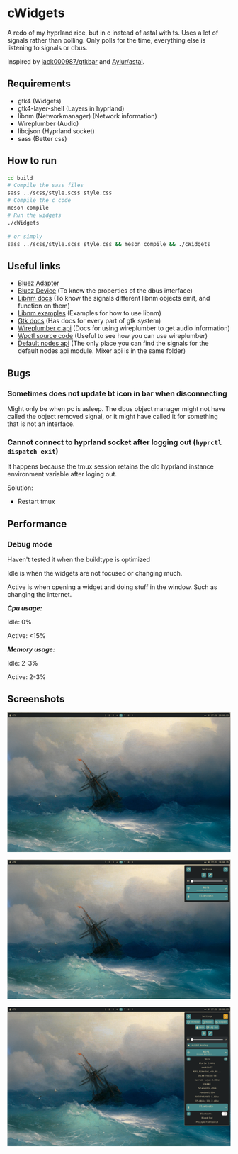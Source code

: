 # cWidgets

A redo of my hyprland rice, but in c instead of astal with ts.
Uses a lot of signals rather than polling.
Only polls for the time, everything else is listening to signals or dbus.

Inspired by [jack000987/gtkbar](https://github.com/jack000987/gtkbar) and [Aylur/astal](https://github.com/Aylur/astal).

## Requirements

- gtk4 (Widgets)
- gtk4-layer-shell (Layers in hyprland)
- libnm (Networkmanager) (Network information)
- Wireplumber (Audio)
- libcjson (Hyprland socket)
- sass (Better css)

## How to run

```sh
cd build
# Compile the sass files
sass ../scss/style.scss style.css
# Compile the c code
meson compile
# Run the widgets
./cWidgets
```

```sh
# or simply
sass ../scss/style.scss style.css && meson compile && ./cWidgets
```

## Useful links

- [Bluez Adapter](https://git.kernel.org/pub/scm/bluetooth/bluez.git/tree/doc/org.bluez.Adapter.rst)
- [Bluez Device](https://git.kernel.org/pub/scm/bluetooth/bluez.git/tree/doc/org.bluez.Device.rst)
  (To know the properties of the dbus interface)
- [Libnm docs](https://networkmanager.dev/docs/libnm/latest/)
  (To know the signals different libnm objects emit, and function on them)
- [Libnm examples](https://gitlab.freedesktop.org/NetworkManager/NetworkManager/-/blob/main/examples/C/glib)
  (Examples for how to use libnm)
- [Gtk docs](https://docs.gtk.org/)
  (Has docs for every part of gtk system)
- [Wireplumber c api](https://pipewire.pages.freedesktop.org/wireplumber/library/c_api.html)
  (Docs for using wireplumber to get audio information)
- [Wpctl source code](https://github.com/PipeWire/wireplumber/blob/master/src/tools/wpctl.c)
  (Useful to see how you can use wireplumber)
- [Default nodes api](https://github.com/PipeWire/wireplumber/blob/master/modules/module-default-nodes-api.c)
  (The only place you can find the signals for the default nodes api module. Mixer api is in the same folder)

## Bugs

### Sometimes does not update bt icon in bar when disconnecting

Might only be when pc is asleep.
The dbus object manager might not have called the object removed signal,
or it might have called it for something that is not an interface.

### Cannot connect to hyprland socket after logging out (`hyprctl dispatch exit`)

It happens because the tmux session retains the old hyprland instance environment variable after loging out.

Solution:
- Restart tmux

## Performance

### Debug mode

Haven't tested it when the buildtype is optimized

Idle is when the widgets are not focused or changing much.

Active is when opening a widget and doing stuff in the window.
Such as changing the internet.

***Cpu usage:***

Idle: 0%

Active: <15%

***Memory usage:***

Idle: 2-3%

Active: 2-3%

## Screenshots

![Only bar](assets/cWidget_bar.png)

![All widgets](assets/cWidget_all_closed.png)

![All widgets open](assets/cWidget_all_open.png)
